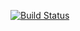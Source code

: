 [![Build Status](https://travis-ci.org/johnmurcko/lab6.svg?branch=master)](https://travis-ci.org/johnmurcko/lab6)
